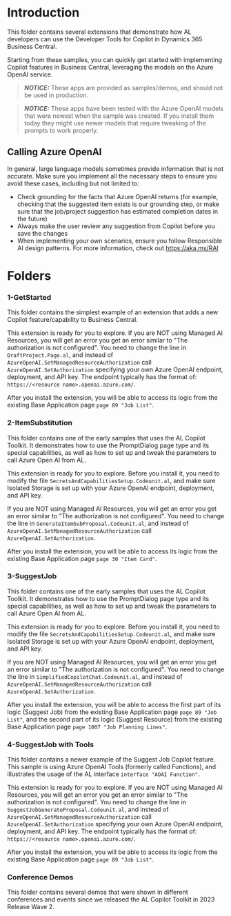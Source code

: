 # Introduction
This folder contains several extensions that demonstrate how AL developers can use the Developer Tools for Copilot in Dynamics 365 Business Central.

Starting from these samples, you can quickly get started with implementing Copilot features in Business Central, leveraging the models on the Azure OpenAI service.

> **_NOTICE:_** These apps are provided as samples/demos, and should not be used in production.

> **_NOTICE:_** These apps have been tested with the Azure OpenAI models that were newest when the sample was created. If you install them today they might use newer models that require tweaking of the prompts to work properly.


## Calling Azure OpenAI
In general, large language models sometimes provide information that is not accurate. Make sure you implement all the necessary steps to ensure you avoid these cases, including but not limited to:
- Check grounding for the facts that Azure OpenAI returns (for example, checking that the suggested item exists is our grounding step, or make sure that the job/project suggestion has estimated completion dates in the future)
- Always make the user review any suggestion from Copilot before you save the changes
- When implementing your own scenarios, ensure you follow Responsible AI design patterns. For more information, check out https://aka.ms/RAI


# Folders
### 1-GetStarted
This folder contains the simplest example of an extension that adds a new Copilot feature/capability to Business Central.

This extension is ready for you to explore. If you are NOT using Managed AI Resources, you will get an error you get an error similar to "The authorization is not configured". You need to change the line in `DraftProject.Page.al`, and instead of `AzureOpenAI.SetManagedResourceAuthorization` call `AzureOpenAI.SetAuthorization` specifying your own Azure OpenAI endpoint, deployment, and API key. The endpoint typically has the format of: `https://<resource name>.openai.azure.com/`.

After you install the extension, you will be able to access its logic from the existing Base Application page `page 89 "Job List"`.


### 2-ItemSubstitution
This folder contains one of the early samples that uses the AL Copilot Toolkit. It demonstrates how to use the PromptDialog page type and its special capabilities, as well as how to set up and tweak the parameters to call Azure Open AI from AL.

This extension is ready for you to explore. Before you install it, you need to modify the file `SecretsAndCapabilitiesSetup.Codeunit.al`, and make sure Isolated Storage is set up with your Azure OpenAI endpoint, deployment, and API key.

If you are NOT using Managed AI Resources, you will get an error you get an error similar to "The authorization is not configured". You need to change the line in `GenerateItemSubProposal.Codeunit.al`, and instead of `AzureOpenAI.SetManagedResourceAuthorization` call `AzureOpenAI.SetAuthorization`.

After you install the extension, you will be able to access its logic from the existing Base Application page `page 30 "Item Card"`.


### 3-SuggestJob
This folder contains one of the early samples that uses the AL Copilot Toolkit. It demonstrates how to use the PromptDialog page type and its special capabilities, as well as how to set up and tweak the parameters to call Azure Open AI from AL.

This extension is ready for you to explore. Before you install it, you need to modify the file `SecretsAndCapabilitiesSetup.Codeunit.al`, and make sure Isolated Storage is set up with your Azure OpenAI endpoint, deployment, and API key. 

If you are NOT using Managed AI Resources, you will get an error you get an error similar to "The authorization is not configured". You need to change the line in `SimplifiedCopilotChat.Codeunit.al`, and instead of `AzureOpenAI.SetManagedResourceAuthorization` call `AzureOpenAI.SetAuthorization`.

After you install the extension, you will be able to access the first part of its logic (Suggest Job) from the existing Base Application page `page 89 "Job List"`, and the second part of its logic (Suggest Resource) from the existing Base Application page `page 1007 "Job Planning Lines"`.


### 4-SuggestJob with Tools
This folder contains a newer example of the Suggest Job Copilot feature. This sample is using Azure OpenAI Tools (formerly called Functions), and illustrates the usage of the AL interface `interface "AOAI Function"`.

This extension is ready for you to explore. If you are NOT using Managed AI Resources, you will get an error you get an error similar to "The authorization is not configured". You need to change the line in `SuggestJobGenerateProposal.Codeunit.al`, and instead of `AzureOpenAI.SetManagedResourceAuthorization` call `AzureOpenAI.SetAuthorization` specifying your own Azure OpenAI endpoint, deployment, and API key. The endpoint typically has the format of: `https://<resource name>.openai.azure.com/`.

After you install the extension, you will be able to access its logic from the existing Base Application page `page 89 "Job List"`.


### Conference Demos
This folder contains several demos that were shown in different conferences and events since we released the AL Copilot Toolkit in 2023 Release Wave 2.

